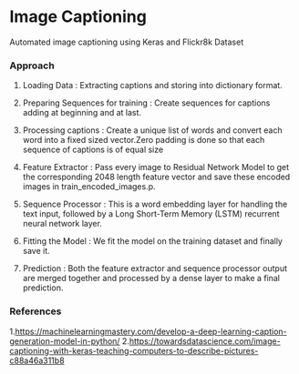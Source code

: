 # Image Captioning

Automated image captioning using Keras and Flickr8k Dataset

### Approach

1. Loading Data : 
   Extracting captions and storing into dictionary format.

2. Preparing Sequences for training :
   Create sequences for captions adding <start> at beginning and <end> at last.

3. Processing captions :
   Create a unique list of words and convert each word into a fixed sized vector.Zero padding is done so that each sequence of captions is of equal size

4. Feature Extractor :
   Pass every image to Residual Network Model to get the corresponding 2048 length feature vector and save these encoded images in train_encoded_images.p.

5. Sequence Processor :
   This is a word embedding layer for handling the text input, followed by a Long Short-Term Memory (LSTM) recurrent neural network layer.

6. Fitting the Model :
   We fit the model on the training dataset and finally save it.

7. Prediction :
   Both the feature extractor and sequence processor output are merged together and processed by a dense layer to make a final prediction.
  
 ### References
 
 1.https://machinelearningmastery.com/develop-a-deep-learning-caption-generation-model-in-python/
 2.https://towardsdatascience.com/image-captioning-with-keras-teaching-computers-to-describe-pictures-c88a46a311b8
 
    
  
     
    
  
